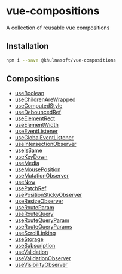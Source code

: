# vue-compositions

A collection of reusable vue compositions

## Installation

```bash
npm i --save @khulnasoft/vue-compositions
```

## Compositions

- [useBoolean](https://github.com/khulnasoft-lab/vue-compositions/tree/main/src/useBoolean)
- [useChildrenAreWrapped](https://github.com/khulnasoft-lab/vue-compositions/tree/main/src/useChildrenAreWrapped)
- [useComputedStyle](https://github.com/khulnasoft-lab/vue-compositions/tree/main/src/useComputedStyle)
- [useDebouncedRef](https://github.com/khulnasoft-lab/vue-compositions/tree/main/src/useDebouncedRef)
- [useElementRect](https://github.com/khulnasoft-lab/vue-compositions/tree/main/src/useElementRect)
- [useElementWidth](https://github.com/khulnasoft-lab/vue-compositions/tree/main/src/useElementWidth)
- [useEventListener](https://github.com/khulnasoft-lab/vue-compositions/tree/main/src/useEventListener)
- [useGlobalEventListener](https://github.com/khulnasoft-lab/vue-compositions/tree/main/src/useGlobalEventListener)
- [useIntersectionObserver](https://github.com/khulnasoft-lab/vue-compositions/tree/main/src/useIntersectionObserver)
- [useIsSame](https://github.com/khulnasoft-lab/vue-compositions/tree/main/src/useIsSame)
- [useKeyDown](https://github.com/khulnasoft-lab/vue-compositions/tree/main/src/useKeyDown)
- [useMedia](https://github.com/khulnasoft-lab/vue-compositions/tree/main/src/useMedia)
- [useMousePosition](https://github.com/khulnasoft-lab/vue-compositions/tree/main/src/useMousePosition)
- [useMutationObserver](https://github.com/khulnasoft-lab/vue-compositions/tree/main/src/useMutationObserver)
- [useNow](https://github.com/khulnasoft-lab/vue-compositions/tree/main/src/useNow)
- [usePatchRef](https://github.com/khulnasoft-lab/vue-compositions/tree/main/src/usePatchRef)
- [usePositionStickyObserver](https://github.com/khulnasoft-lab/vue-compositions/tree/main/src/usePositionStickyObserver)
- [useResizeObserver](https://github.com/khulnasoft-lab/vue-compositions/tree/main/src/useResizeObserver)
- [useRouteParam](https://github.com/khulnasoft-lab/vue-compositions/tree/main/src/useRouteParam)
- [useRouteQuery](https://github.com/khulnasoft-lab/vue-compositions/tree/main/src/useRouteQuery)
- [useRouteQueryParam](https://github.com/khulnasoft-lab/vue-compositions/tree/main/src/useRouteQueryParam)
- [useRouteQueryParams](https://github.com/khulnasoft-lab/vue-compositions/tree/main/src/useRouteQueryParams)
- [useScrollLinking](https://github.com/khulnasoft-lab/vue-compositions/tree/main/src/useScrollLinking)
- [useStorage](https://github.com/khulnasoft-lab/vue-compositions/tree/main/src/useStorage)
- [useSubscription](https://github.com/khulnasoft-lab/vue-compositions/tree/main/src/useSubscription)
- [useValidation](https://github.com/khulnasoft-lab/vue-compositions/tree/main/src/useValidation)
- [useValidationObserver](https://github.com/khulnasoft-lab/vue-compositions/tree/main/src/useValidationObserver)
- [useVisibilityObserver](https://github.com/khulnasoft-lab/vue-compositions/tree/main/src/useVisibilityObserver)
